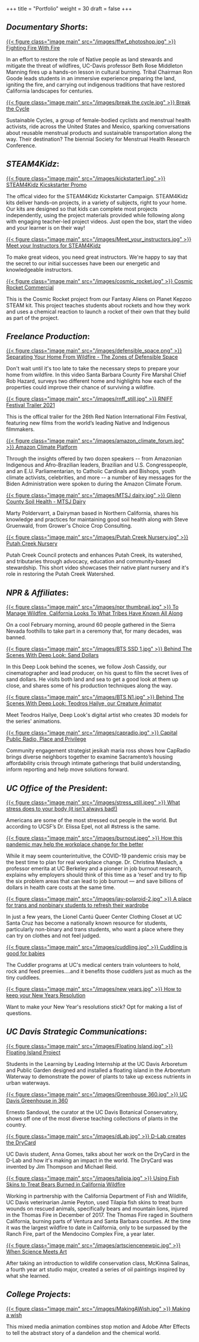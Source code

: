 +++
title = "Portfolio"
weight = 30
draft = false
+++

## *Documentary Shorts*:
[{{< figure class="image main" src="/images/ffwf_photoshop.jpg" >}} Fighting Fire With Fire](https://youtu.be/Vr5LP0UZvKg)

In an effort to restore the role of Native people as land stewards and mitigate the threat of wildfires, UC-Davis professor Beth Rose Middleton Manning fires up a hands-on lesson in cultural burning. Tribal Chairman Ron Goode leads students in an immersive experience preparing the land, igniting the fire, and carrying out indigenous traditions that have restored California landscapes for centuries.

[{{< figure class="image main" src="/images/break the cycle.jpg" >}} Break the Cycle](https://vimeo.com/281168116)

Sustainable Cycles, a group of female-bodied cyclists and menstrual health activists, ride across the United States and Mexico, sparking conversations about reusable menstrual products and sustainable transportation along the way. Their destination? The biennial Society for Menstrual Health Research Conference.

## *STEAM4Kidz*:

[{{< figure class="image main" src="/images/kickstarter1.jpg" >}} STEAM4Kidz Kicskstarter Promo](https://www.kickstarter.com/projects/paul-freeman-sb/steam4kidz-hands-on-education-for-at-home-learners?fbclid=IwAR2H2MLn1PDbdyAMTTvPXu4t5DFoVqE_VOrlH9k9NEbgNNwM_v0qOV-FYW8) 

The offical video for the STEAM4Kidz Kickstarter Campaign. STEAM4Kidz kits deliver hands-on projects, in a variety of subjects, right to your home. Our kits are designed so that kids can complete most projects independently, using the project materials provided while following along with engaging teacher-led project videos.  Just open the box, start the video and your learner is on their way!

[{{< figure class="image main" src="/images/Meet_your_instructors.jpg" >}} Meet your Instructors for STEAM4Kidz](https://vimeo.com/602811627/a90534348c) 

To make great videos, you need great instructors.  We're happy to say that the secret to our initial successes have been our energetic and knowledgeable instructors. 


[{{< figure class="image main" src="/images/cosmic_rocket.jpg" >}} Cosmic Rocket Commercial](https://www.facebook.com/steam4kidzonline/videos/656128305535372/)

This is the Cosmic Rocket project from our Fantasy Aliens on Planet Kepzoo STEAM kit. This project teaches students about rockets and how they work and uses a chemical reaction to launch a rocket of their own that they build as part of the project. 


## *Freelance Production*:

 [{{< figure class="image main" src="/images/defensible_space.png" >}} Separating Your Home From Wildfire - The Zones of Defensible Space](https://www.youtube.com/watch?v=isf6COwOXPw)

Don't wait until it's too late to take the necessary steps to prepare your home from wildfire. In this video Santa Barbara County Fire Marshal Chief Rob Hazard, surveys two different home and highlights how each of the properties could improve their chance of surviving a wildfire.

[{{< figure class="image main" src="/images/rnff_still.jpg" >}} RNIFF Festival Trailer 2021](https://www.youtube.com/watch?v=TMYp0zXjuZI)

This is the offical trailer for the 26th Red Nation International Film Festival, featuring new films from the world’s leading Native and Indigenous filmmakers. 

[{{< figure class="image main" src="/images/amazon_climate_forum.jpg" >}} Amazon Climate Platform](https://amazonclimateplatform.org/)

Through the insights offered by two dozen speakers -- from Amazonian Indigenous and Afro-Brazilian leaders, Brazilian and U.S. Congresspeople, and an E.U. Parliamentarian, to Catholic Cardinals and Bishops, youth climate activists, celebrities, and more  -- a number of key messages for the Biden Administration were spoken to during the Amazon Climate Forum.

 [{{< figure class="image main" src="/images/MTSJ dairy.jpg" >}} Glenn County Soil Health - MTSJ Dairy](https://www.youtube.com/watch?v=Fwdgra_tBh8)

Marty Poldervarrt, a Dairyman based in Northern California, shares his knowledge and practices for maintaining good soil health along with Steve Gruenwald, from Grower's Choice Crop Consulting.

 [{{< figure class="image main" src="/images/Putah Creek Nursery.jpg" >}} Putah Creek Nursery](https://www.putahcreekcouncil.org/sites/default/files/Putah%20Creek%20Video_Updated.mp4)

Putah Creek Council protects and enhances Putah Creek, its watershed, and tributaries through advocacy, education and community-based stewardship. This short video showcases their native plant nursery and it's role in restoring the Putah Creek Watershed.

## *NPR & Affiliates*:

[{{< figure class="image main" src="/images/npr thumbnail.jpg" >}} To Manage Wildfire, California Looks To What Tribes Have Known All Along](https://www.npr.org/2020/08/24/899422710/to-manage-wildfire-california-looks-to-what-tribes-have-known-all-along) 

On a cool February morning, around 60 people gathered in the Sierra Nevada foothills to take part in a ceremony that, for many decades, was banned.

[{{< figure class="image main" src="/images/BTS SSD 1.jpg" >}} Behind The Scenes With Deep Look: Sand Dollars](https://www.youtube.com/watch?v=DMdjzJxeMVo) 

In this Deep Look behind the scenes, we follow Josh Cassidy, our cinematographer and lead producer, on his quest to film the secret lives of sand dollars. He visits both land and sea to get a good look at them up close, and shares some of his production techniques along the way.

[{{< figure class="image main" src="/images/BTS N1.jpg" >}} Behind The Scenes With Deep Look: Teodros Hailye, our Creature Animator](https://www.youtube.com/watch?v=ZP2sS4AcnYQ) 

Meet Teodros Hailye, Deep Look's digital artist who creates 3D models for the series' animations.

[{{< figure class="image main" src="/images/capradio.jpg" >}} Capital Public Radio, Place and Privilege](https://youtu.be/AgL8Pepp61E) 

Community engagement strategist jesikah maria ross shows how CapRadio brings diverse neighbors together to examine Sacramento’s housing affordability crisis through intimate gatherings that build understanding, inform reporting and help move solutions forward.

## *UC Office of the President*:
[{{< figure class="image main" src="/images/stress_still.jpeg" >}} What stress does to your body (it isn’t always bad!)](https://youtu.be/m0s3039GYxc)

Americans are some of the most stressed out people in the world. But according to UCSF’s Dr. Elissa Epel, not all #stress is the same. 

[{{< figure class="image main" src="/images/burnout.jpeg" >}} How this pandemic may help the workplace change for the better](https://www.youtube.com/watch?v=5dlXX8iie1g)

While it may seem counterintuitive, the COVID-19 pandemic crisis may be the best time to plan for real workplace change. Dr. Christina Maslach, a professor emerita at UC Berkeley and a pioneer in job burnout research, explains why employers should think of this time as a ‘reset’ and try to flip the six problem areas that can lead to job burnout — and save billions of dollars in health care costs at the same time.

[{{< figure class="image main" src="/images/jay-polaroid-2.jpg" >}} A place for trans and nonbinary students to refresh their wardrobe](https://www.facebook.com/universityofcalifornia/videos/2187184074663609/?v=2187184074663609)

In just a few years, the Lionel Cantú Queer Center Clothing Closet at UC Santa Cruz has become a nationally known resource for students, particularly non-binary and trans students, who want a place where they can try on clothes and not feel judged.

[{{< figure class="image main" src="/images/cuddling.jpg" >}} Cuddling is good for babies](https://www.facebook.com/universityofcalifornia/videos/249580189052290/)

The Cuddler programs at UC's medical centers train volunteers to hold, rock and feed preemies....and it benefits those cuddlers just as much as the tiny cuddlees.

[{{< figure class="image main" src="/images/new years.jpg" >}} How to keep your New Years Resolution](https://www.facebook.com/universityofcalifornia/videos/278962822970344/)

Want to make your New Year's resolutions stick? Opt for making a list of questions.




## *UC Davis Strategic Communications*:

[{{< figure class="image main" src="/images/Floating Island.jpg" >}} Floating Island Project](https://youtu.be/cdzeS0E736o)

Students in the  Learning by Leading Internship at the UC Davis Arboretum and Public Garden designed and installed a floating island in the Arboretum Waterway to demonstrate the power of plants to take up excess nutrients in urban waterways. 

[{{< figure class="image main" src="/images/Greenhouse 360.jpg" >}} UC Davis Greenhouse in 360](https://youtu.be/1fvExbgt3lc)

Ernesto Sandoval, the curator at the UC Davis Botanical Conservatory, shows off one of the most diverse teaching collections of plants in the country.

[{{< figure class="image main" src="/images/dLab.jpg" >}} D-Lab creates the DryCard](https://youtu.be/84AcuTMEnMI)

UC Davis student, Anna Gomes, talks about her work on the DryCard in the D-Lab and how it's making an impact in the world. The DryCard was invented by Jim Thompson and Michael Reid.

[{{< figure class="image main" src="/images/talipia.jpg" >}} Using Fish Skins to Treat Bears Burned in California Wildfire
](https://www.youtube.com/watch?v=Oz3EB5AUpQA)

Working in partnership with the California Department of Fish and Wildlife, UC Davis veterinarian Jamie Peyton, used Tilapia fish skins to treat burn wounds on rescued animals, specifically bears and mountain lions, injured in the Thomas Fire in December of 2017. The Thomas Fire raged in Southern California, burning parts of Ventura and Santa Barbara counties. At the time it was the largest wildfire to date in California, only to be surpassed by the Ranch Fire, part of the Mendocino Complex Fire, a year later.  

[{{< figure class="image main" src="/images/artsciencenewpic.jpg" >}} When Science Meets Art](https://www.youtube.com/watch?v=G2jCrcKiqVE&list=PLslgisHe5tBOupT4tpNT4NbevnfDrhq_K")

After taking an introduction to wildlife conservation class, McKinna Salinas, a fourth year art studio major, created a series of oil paintings inspired by what she learned.

## *College Projects*:

[{{< figure class="image main" src="/images/MakingAWish.jpg" >}} Making a wish](https://vimeo.com/264720798)

This mixed media animation combines stop motion and Adobe After Effects to tell the abstract story of a dandelion and the chemical world.


